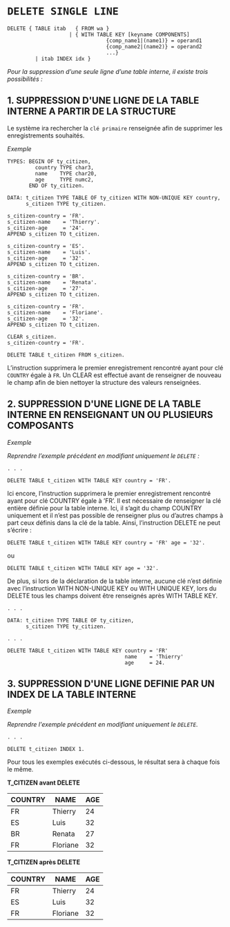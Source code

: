 # **`DELETE SINGLE LINE`**

```JS
DELETE { TABLE itab   { FROM wa }
                    | { WITH TABLE KEY [keyname COMPONENTS]
                                {comp_name1|(name1)} = operand1
                                {comp_name2|(name2)} = operand2
                                ...}
         | itab INDEX idx }
```

_Pour la suppression d’une seule ligne d’une table interne, il existe trois possibilités :_

## 1. SUPPRESSION D'UNE LIGNE DE LA TABLE INTERNE A PARTIR DE LA STRUCTURE

Le système ira rechercher la `clé primaire` renseignée afin de supprimer les enregistrements souhaités.

_Exemple_

```JS
TYPES: BEGIN OF ty_citizen,
         country TYPE char3,
         name    TYPE char20,
         age     TYPE numc2,
       END OF ty_citizen.

DATA: t_citizen TYPE TABLE OF ty_citizen WITH NON-UNIQUE KEY country,
      s_citizen TYPE ty_citizen.

s_citizen-country = 'FR'.
s_citizen-name    = 'Thierry'.
s_citizen-age     = '24'.
APPEND s_citizen TO t_citizen.

s_citizen-country = 'ES'.
s_citizen-name    = 'Luis'.
s_citizen-age     = '32'.
APPEND s_citizen TO t_citizen.

s_citizen-country = 'BR'.
s_citizen-name    = 'Renata'.
s_citizen-age     = '27'.
APPEND s_citizen TO t_citizen.

s_citizen-country = 'FR'.
s_citizen-name    = 'Floriane'.
s_citizen-age     = '32'.
APPEND s_citizen TO t_citizen.

CLEAR s_citizen.
s_citizen-country = 'FR'.

DELETE TABLE t_citizen FROM s_citizen.
```

L’instruction supprimera le premier enregistrement rencontré ayant pour clé `COUNTRY` égale à `FR`. Un CLEAR est effectué avant de renseigner de nouveau le champ afin de bien nettoyer la structure des valeurs renseignées.

## 2. SUPPRESSION D'UNE LIGNE DE LA TABLE INTERNE EN RENSEIGNANT UN OU PLUSIEURS COMPOSANTS

_Exemple_

_Reprendre l’exemple précédent en modifiant uniquement le `DELETE` :_

```JS
. . .

DELETE TABLE t_citizen WITH TABLE KEY country = 'FR'.
```

Ici encore, l’instruction supprimera le premier enregistrement rencontré ayant pour clé COUNTRY égale à ’FR’. Il est nécessaire de renseigner la clé entière définie pour la table interne. Ici, il s’agit du champ COUNTRY uniquement et il n’est pas possible de renseigner plus ou d’autres champs à part ceux définis dans la clé de la table. Ainsi, l’instruction DELETE ne peut s’écrire :

```JS
DELETE TABLE t_citizen WITH TABLE KEY country = 'FR' age = '32'.
```

ou

```JS
DELETE TABLE t_citizen WITH TABLE KEY age = '32'.
```

De plus, si lors de la déclaration de la table interne, aucune clé n’est définie avec l’instruction WITH NON-UNIQUE KEY ou WITH UNIQUE KEY, lors du DELETE tous les champs doivent être renseignés après WITH TABLE KEY.

```JS
. . .

DATA: t_citizen TYPE TABLE OF ty_citizen,
      s_citizen TYPE ty_citizen.

. . .

DELETE TABLE t_citizen WITH TABLE KEY country = 'FR'
                                      name    = 'Thierry'
                                      age     = 24.
```

## 3. SUPPRESSION D'UNE LIGNE DEFINIE PAR UN INDEX DE LA TABLE INTERNE

_Exemple_

_Reprendre l'exemple précédent en modifiant uniquement le `DELETE`._

```JS
. . .

DELETE t_citizen INDEX 1.
```

Pour tous les exemples exécutés ci-dessous, le résultat sera à chaque fois le même.

**T_CITIZEN avant DELETE**

| **COUNTRY** | **NAME** | **AGE** |
| ----------- | -------- | ------- |
| FR          | Thierry  | 24      |
| ES          | Luis     | 32      |
| BR          | Renata   | 27      |
| FR          | Floriane | 32      |

**T_CITIZEN après DELETE**

| **COUNTRY** | **NAME** | **AGE** |
| ----------- | -------- | ------- |
| FR          | Thierry  | 24      |
| ES          | Luis     | 32      |
| FR          | Floriane | 32      |

